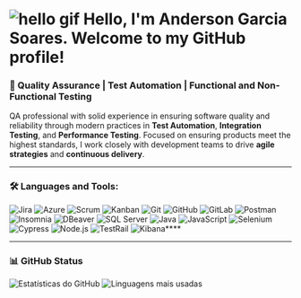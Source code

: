 # ![hello gif](https://giphy.com/gifs/hello) Hello, I'm Anderson Garcia Soares. Welcome to my GitHub profile!

### 🧪 Quality Assurance | Test Automation | Functional and Non-Functional Testing

QA professional with solid experience in ensuring software quality and reliability through modern practices in **Test Automation**, **Integration Testing**, and **Performance Testing**. Focused on ensuring products meet the highest standards, I work closely with development teams to drive **agile strategies** and **continuous delivery**.

---

### 🛠️ Languages and Tools:
![Jira](https://img.shields.io/badge/-Jira-0052CC?logo=jira&logoColor=white)
![Azure](https://img.shields.io/badge/-Azure-0078D4?logo=microsoft-azure&logoColor=white)
![Scrum](https://img.shields.io/badge/-Scrum-6DB33F?logo=scrumalliance&logoColor=white)
![Kanban](https://img.shields.io/badge/-Kanban-007AC0?logo=kanban&logoColor=white)
![Git](https://img.shields.io/badge/-Git-F05032?logo=git&logoColor=white)
![GitHub](https://img.shields.io/badge/-GitHub-181717?logo=github&logoColor=white)
![GitLab](https://img.shields.io/badge/-GitLab-FC6D26?logo=gitlab&logoColor=white)
![Postman](https://img.shields.io/badge/-Postman-FF6C37?logo=postman&logoColor=white)
![Insomnia](https://img.shields.io/badge/-Insomnia-5849BE?logo=insomnia&logoColor=white)
![DBeaver](https://img.shields.io/badge/-DBeaver-372927?logo=dbeaver&logoColor=white)
![SQL Server](https://img.shields.io/badge/-SQL_Server-CC2927?logo=microsoft-sql-server&logoColor=white)
![Java](https://img.shields.io/badge/-Java-007396?logo=java&logoColor=white)
![JavaScript](https://img.shields.io/badge/-JavaScript-F7DF1E?logo=javascript&logoColor=black)
![Selenium](https://img.shields.io/badge/-Selenium-43B02A?logo=selenium&logoColor=white)
![Cypress](https://img.shields.io/badge/-Cypress-17202C?logo=cypress&logoColor=white)
![Node.js](https://img.shields.io/badge/-Node.js-339933?logo=node.js&logoColor=white)
![TestRail](https://img.shields.io/badge/-TestRail-FF6C37?logo=testrail&logoColor=white)
![Kibana](https://img.shields.io/badge/-Kibana-005571?logo=kibana&logoColor=white)****


---

### 📊 GitHub Status
![Estatísticas do GitHub](https://github-readme-stats.vercel.app/api?username=andersongarciasoares-ek3&show_icons=true&theme=radical)
![Linguagens mais usadas](https://github-readme-stats.vercel.app/api/top-langs/?username=andersongarciasoares-ek3&layout=compact&theme=radical)
